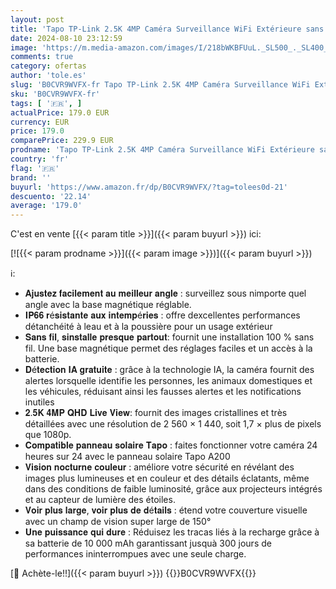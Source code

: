 ```yaml
---
layout: post
title: 'Tapo TP-Link 2.5K 4MP Caméra Surveillance WiFi Extérieure sans Fil Batterie 10 000mAh Lot de 2  Autonomie de 300j  AI Détection  Vision Nocturne en Couleur  IP66 Etanche  Aucune hub requis'
date: 2024-08-10 23:12:59
image: 'https://m.media-amazon.com/images/I/218bWKBFUuL._SL500_._SL400_.jpg'
comments: true
category: ofertas
author: 'tole.es'
slug: 'B0CVR9WVFX-fr Tapo TP-Link 2.5K 4MP Caméra Surveillance WiFi Extérieure...'
sku: 'B0CVR9WVFX-fr'
tags: [ '🇫🇷', ]
actualPrice: 179.0 EUR
currency: EUR
price: 179.0
comparePrice: 229.9 EUR
prodname: 'Tapo TP-Link 2.5K 4MP Caméra Surveillance WiFi Extérieure sans Fil Batterie 10 000mAh Lot de 2  Autonomie de 300j  AI Détection  Vision Nocturne en Couleur  IP66 Etanche  Aucune hub requis'
country: 'fr'
flag: '🇫🇷'
brand: ''
buyurl: 'https://www.amazon.fr/dp/B0CVR9WVFX/?tag=tolees0d-21'
descuento: '22.14'
average: '179.0'
---
```


C'est en vente [{{< param title >}}]({{< param buyurl >}}) ici:

[![{{< param prodname >}}]({{< param image >}})]({{< param buyurl >}})

ℹ️:

- 𝐀𝐣𝐮𝐬𝐭𝐞𝐳 𝐟𝐚𝐜𝐢𝐥𝐞𝐦𝐞𝐧𝐭 𝐚𝐮 𝐦𝐞𝐢𝐥𝐥𝐞𝐮𝐫 𝐚𝐧𝐠𝐥𝐞 : surveillez sous nimporte quel angle avec la base magnétique réglable.
- 𝐈𝐏𝟔𝟔 𝐫é𝐬𝐢𝐬𝐭𝐚𝐧𝐭𝐞 𝐚𝐮𝐱 𝐢𝐧𝐭𝐞𝐦𝐩é𝐫𝐢𝐞𝐬 : offre dexcellentes performances détanchéité à leau et à la poussière pour un usage extérieur
- 𝐒𝐚𝐧𝐬 𝐟𝐢𝐥, 𝐬𝐢𝐧𝐬𝐭𝐚𝐥𝐥𝐞 𝐩𝐫𝐞𝐬𝐪𝐮𝐞 𝐩𝐚𝐫𝐭𝐨𝐮𝐭: fournit une installation 100 % sans fil. Une base magnétique permet des réglages faciles et un accès à la batterie.
- 𝐃é𝐭𝐞𝐜𝐭𝐢𝐨𝐧 𝐈𝐀 𝐠𝐫𝐚𝐭𝐮𝐢𝐭𝐞 : grâce à la technologie IA, la caméra fournit des alertes lorsquelle identifie les personnes, les animaux domestiques et les véhicules, réduisant ainsi les fausses alertes et les notifications inutiles
- 𝟐.𝟓𝐊 𝟒𝐌𝐏 𝐐𝐇𝐃 𝐋𝐢𝐯𝐞 𝐕𝐢𝐞𝐰: fournit des images cristallines et très détaillées avec une résolution de 2 560 × 1 440, soit 1,7 × plus de pixels que 1080p.
- 𝐂𝐨𝐦𝐩𝐚𝐭𝐢𝐛𝐥𝐞 𝐩𝐚𝐧𝐧𝐞𝐚𝐮 𝐬𝐨𝐥𝐚𝐢𝐫𝐞 𝐓𝐚𝐩𝐨 : faites fonctionner votre caméra 24 heures sur 24 avec le panneau solaire Tapo A200
- 𝐕𝐢𝐬𝐢𝐨𝐧 𝐧𝐨𝐜𝐭𝐮𝐫𝐧𝐞 𝐜𝐨𝐮𝐥𝐞𝐮𝐫 : améliore votre sécurité en révélant des images plus lumineuses et en couleur et des détails éclatants, même dans des conditions de faible luminosité, grâce aux projecteurs intégrés et au capteur de lumière des étoiles.
- 𝐕𝐨𝐢𝐫 𝐩𝐥𝐮𝐬 𝐥𝐚𝐫𝐠𝐞, 𝐯𝐨𝐢𝐫 𝐩𝐥𝐮𝐬 𝐝𝐞 𝐝é𝐭𝐚𝐢𝐥𝐬 : étend votre couverture visuelle avec un champ de vision super large de 150°
- 𝐔𝐧𝐞 𝐩𝐮𝐢𝐬𝐬𝐚𝐧𝐜𝐞 𝐪𝐮𝐢 𝐝𝐮𝐫𝐞 : Réduisez les tracas liés à la recharge grâce à sa batterie de 10 000 mAh garantissant jusquà 300 jours de performances ininterrompues avec une seule charge.

[🛒 Achète-le!!]({{< param buyurl >}})
{{<world>}}B0CVR9WVFX{{</world>}}
